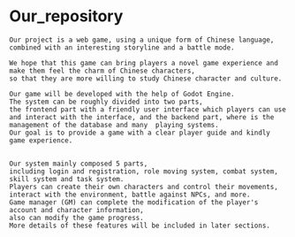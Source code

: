 # Our_repository
    Our project is a web game, using a unique form of Chinese language, combined with an interesting storyline and a battle mode. 

    We hope that this game can bring players a novel game experience and make them feel the charm of Chinese characters, 
    so that they are more willing to study Chinese character and culture.

    Our game will be developed with the help of Godot Engine. 
    The system can be roughly divided into two parts, 
    the frontend part with a friendly user interface which players can use and interact with the interface, and the backend part, where is the management of the database and many  playing systems. 
    Our goal is to provide a game with a clear player guide and kindly game experience. 


    Our system mainly composed 5 parts, 
    including login and registration, role moving system, combat system, 
    skill system and task system. 
    Players can create their own characters and control their movements, 
    interact with the environment, battle against NPCs, and more. 
    Game manager (GM) can complete the modification of the player's account and character information, 
    also can modify the game progress. 
    More details of these features will be included in later sections.
